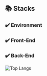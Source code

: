 ## 📚 Stacks

### ✔️ Environment 

### ✔️ Front-End

### ✔️ Back-End 


![Top Langs](https://github-readme-stats.vercel.app/api/top-langs/?username=sinyoung0403&layout=cobalt&theme=synthwave)
